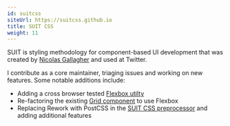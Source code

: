 ```yaml
---
id: suitcss
siteUrl: https://suitcss.github.io
title: SUIT CSS
weight: 11
---
```


SUIT is styling methodology for component-based UI development that was created
by [Nicolas Gallagher](http://nicolasgallagher.com/) and used at Twitter.

I contribute as a core maintainer, triaging issues and working on new
features. Some notable additions include:

* Adding a cross browser tested [Flexbox
  utilty](https://github.com/suitcss/utils-flex)
* Re-factoring the existing [Grid
  component](https://github.com/suitcss/components-grid) to use Flexbox
* Replacing Rework with PostCSS in the [SUIT CSS
  preprocessor](https://github.com/suitcss/preprocessor) and adding
  additional features
